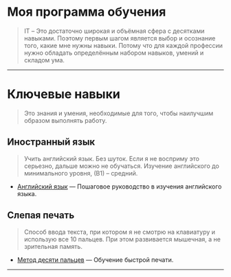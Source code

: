 # Моя программа обучения

> IT – Это достаточно широкая и объёмная сфера с десятками навыками. Поэтому первым шагом является выбор и осознание того, какие мне нужны навыки. Потому что для каждой профессии нужно обладать определённым набором навыков, умений и складом ума.

---

# Ключевые навыки

> Это знания и умения, необходимые для того, чтобы наилучшим образом выполнять работу.

## Иностранный язык

> Учить английский язык. Без шуток. Если я не восприму это серьезно, дальше можно не обучаться. Изучение английского до минимального уровня, (В1) – средний.

- [Английский язык](/IT/my-path-to-IT/my-training-program/key-skills/english-language.md) — Пошаговое руководство в изучения английского языка.

## Слепая печать

> Способ ввода текста, при котором я не смотрю на клавиатуру и использую все 10 пальцев. При этом развивается мышечная, а не зрительная память.

- [Метод десяти пальцев](/IT/my-path-to-IT/my-training-program/key-skills/ten-finger-method.md) — Обучение быстрой печати.

---
